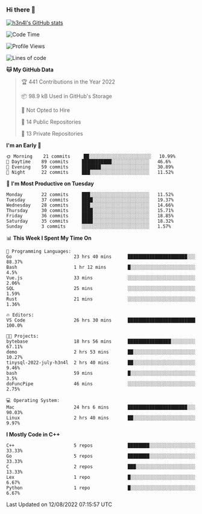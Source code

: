 ### Hi there 👋

[![h3n4l's GitHub stats](https://github-readme-stats.vercel.app/api?username=h3n4l&count_private=true&show_icons=true&theme=radical)](https://github.com/h3n4l/github-readme-stats)

<!--START_SECTION:waka-->
![Code Time](http://img.shields.io/badge/Code%20Time-566%20hrs%2054%20mins-blue)

![Profile Views](http://img.shields.io/badge/Profile%20Views-4-blue)

![Lines of code](https://img.shields.io/badge/From%20Hello%20World%20I%27ve%20Written-39%20Thousand%20lines%20of%20code-blue)

**🐱 My GitHub Data** 

> 🏆 441 Contributions in the Year 2022
 > 
> 📦 98.9 kB Used in GitHub's Storage 
 > 
> 🚫 Not Opted to Hire
 > 
> 📜 14 Public Repositories 
 > 
> 🔑 13 Private Repositories  
 > 
**I'm an Early 🐤** 

```text
🌞 Morning    21 commits     ██░░░░░░░░░░░░░░░░░░░░░░░   10.99% 
🌆 Daytime    89 commits     ███████████░░░░░░░░░░░░░░   46.6% 
🌃 Evening    59 commits     ███████░░░░░░░░░░░░░░░░░░   30.89% 
🌙 Night      22 commits     ███░░░░░░░░░░░░░░░░░░░░░░   11.52%

```
📅 **I'm Most Productive on Tuesday** 

```text
Monday       22 commits     ███░░░░░░░░░░░░░░░░░░░░░░   11.52% 
Tuesday      37 commits     ████░░░░░░░░░░░░░░░░░░░░░   19.37% 
Wednesday    28 commits     ███░░░░░░░░░░░░░░░░░░░░░░   14.66% 
Thursday     30 commits     ████░░░░░░░░░░░░░░░░░░░░░   15.71% 
Friday       36 commits     ████░░░░░░░░░░░░░░░░░░░░░   18.85% 
Saturday     35 commits     ████░░░░░░░░░░░░░░░░░░░░░   18.32% 
Sunday       3 commits      ░░░░░░░░░░░░░░░░░░░░░░░░░   1.57%

```


📊 **This Week I Spent My Time On** 

```text
💬 Programming Languages: 
Go                       23 hrs 40 mins      ██████████████████████░░░   88.37% 
Bash                     1 hr 12 mins        █░░░░░░░░░░░░░░░░░░░░░░░░   4.5% 
Vue.js                   33 mins             ░░░░░░░░░░░░░░░░░░░░░░░░░   2.06% 
SQL                      25 mins             ░░░░░░░░░░░░░░░░░░░░░░░░░   1.59% 
Rust                     21 mins             ░░░░░░░░░░░░░░░░░░░░░░░░░   1.36%

🔥 Editors: 
VS Code                  26 hrs 30 mins      █████████████████████████   100.0%

🐱‍💻 Projects: 
bytebase                 18 hrs 56 mins      ████████████████░░░░░░░░░   67.11% 
demo                     2 hrs 53 mins       ██░░░░░░░░░░░░░░░░░░░░░░░   10.27% 
tinysql-2022-july-h3n4l  2 hrs 40 mins       ██░░░░░░░░░░░░░░░░░░░░░░░   9.46% 
bash                     59 mins             █░░░░░░░░░░░░░░░░░░░░░░░░   3.5% 
doFuncPipe               46 mins             ░░░░░░░░░░░░░░░░░░░░░░░░░   2.75%

💻 Operating System: 
Mac                      24 hrs 6 mins       ██████████████████████░░░   90.03% 
Linux                    2 hrs 40 mins       ██░░░░░░░░░░░░░░░░░░░░░░░   9.97%

```

**I Mostly Code in C++** 

```text
C++                      5 repos             ████████░░░░░░░░░░░░░░░░░   33.33% 
Go                       5 repos             ████████░░░░░░░░░░░░░░░░░   33.33% 
C                        2 repos             ███░░░░░░░░░░░░░░░░░░░░░░   13.33% 
Lex                      1 repo              █░░░░░░░░░░░░░░░░░░░░░░░░   6.67% 
Python                   1 repo              █░░░░░░░░░░░░░░░░░░░░░░░░   6.67%

```



 Last Updated on 12/08/2022 07:15:57 UTC
<!--END_SECTION:waka-->

